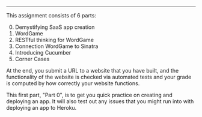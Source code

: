 --------------
This assignment consists of 6 parts:

0. Demystifying SaaS app creation
1. WordGame
2. RESTful thinking for WordGame
3. Connection WordGame to Sinatra
4. Introducing Cucumber
5. Corner Cases

At the end, you submit a URL to a website that you have built, and the functionality of the website is checked via automated tests and your grade is computed by how correctly your website functions.

This first part, "Part 0", is to get you quick practice on creating and deploying an app. It will also test out any issues that you might run into with deploying an app to Heroku.